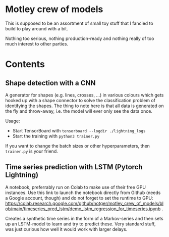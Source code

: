 # Motley crew of models

This is supposed to be an assortment of small toy stuff that I fancied to build to play around with a bit.

Nothing too serious, nothing production-ready and nothing really of too much interest to other parties.

# Contents

## Shape detection with a CNN

A generator for shapes (e.g. lines, crosses, ...) in various colours which gets hooked up with a shape connector to solve the classification problem of identifying the shapes.
The thing to note here is that all data is generated on the fly and throw-away, i.e. the model will ever only see the data once.

Usage: 
- Start TensorBoard with `tensorboard --logdir ./lightning_logs`
- Start the training with `python3 trainer.py`

If you want to change the batch sizes or other hyperparameters, then `trainer.py` is your friend.

## Time series prediction with LSTM (Pytorch Lightning)

A notebook, preferrably run on Colab to make use of their free GPU instances.
Use this link to launch the notebook directly from Github (needs a Google account, though) and do not forget to set the runtime to GPU: https://colab.research.google.com/github/notger/motley_crew_of_models/blob/main/timeseries_pred_lstm/demo_lstm_regression_for_timeseries.ipynb .

Creates a synthetic time series in the form of a Markov-series and then sets up an LSTM-model to learn and try to predict these. Very standard stuff, was just curious how well it would work with larger delays.

